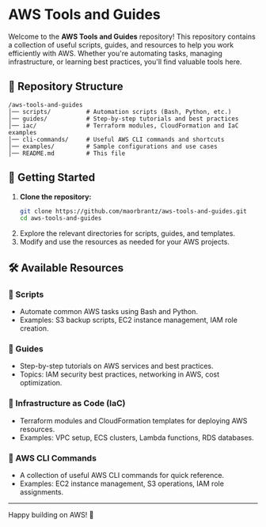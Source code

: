 # AWS Tools and Guides

Welcome to the **AWS Tools and Guides** repository! This repository contains a collection of useful scripts, guides, and resources to help you work efficiently with AWS. Whether you're automating tasks, managing infrastructure, or learning best practices, you'll find valuable tools here.

## 📂 Repository Structure

```
/aws-tools-and-guides
│── scripts/          # Automation scripts (Bash, Python, etc.)
│── guides/           # Step-by-step tutorials and best practices
│── iac/              # Terraform modules, CloudFormation and IaC examples
│── cli-commands/     # Useful AWS CLI commands and shortcuts
│── examples/         # Sample configurations and use cases
│── README.md         # This file
```

## 🚀 Getting Started

1. **Clone the repository:**
   ```bash
   git clone https://github.com/maorbrantz/aws-tools-and-guides.git
   cd aws-tools-and-guides
   ```
2. Explore the relevant directories for scripts, guides, and templates.
3. Modify and use the resources as needed for your AWS projects.

## 🛠 Available Resources

### 🔹 Scripts
- Automate common AWS tasks using Bash and Python.
- Examples: S3 backup scripts, EC2 instance management, IAM role creation.

### 🔹 Guides
- Step-by-step tutorials on AWS services and best practices.
- Topics: IAM security best practices, networking in AWS, cost optimization.

### 🔹 Infrastructure as Code (IaC)
- Terraform modules and CloudFormation templates for deploying AWS resources.
- Examples: VPC setup, ECS clusters, Lambda functions, RDS databases.

### 🔹 AWS CLI Commands
- A collection of useful AWS CLI commands for quick reference.
- Examples: EC2 instance management, S3 operations, IAM role assignments.

---

Happy building on AWS! 🚀
